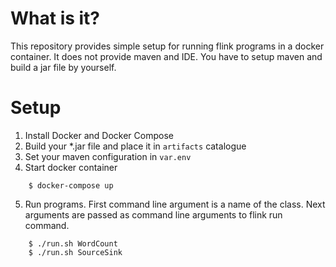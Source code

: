 # What is it?
This repository provides simple setup for running flink programs in a docker container. It does not provide maven and IDE. You have to setup maven and build a jar file by yourself.

# Setup
1. Install Docker and Docker Compose
2. Build your *.jar file and place it in ``artifacts`` catalogue
3. Set your maven configuration in ``var.env``
4. Start docker container
```
    $ docker-compose up
```
5. Run programs. First command line argument is a name of the class. Next arguments are passed as command line arguments to flink run command.
```
    $ ./run.sh WordCount
    $ ./run.sh SourceSink
```
